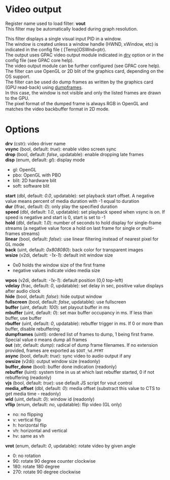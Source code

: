 <!-- automatically generated - do not edit, patch gpac/applications/gpac/gpac.c -->

# Video output  
  
Register name used to load filter: __vout__  
This filter may be automatically loaded during graph resolution.  
  
This filter displays a single visual input PID in a window.  
The window is created unless a window handle (HWND, xWindow, etc) is indicated in the config file ( [Temp]OSWnd=ptr).  
The output uses GPAC video output module indicated in [drv](#drv) option or in the config file (see GPAC core help).  
The video output module can be further configured (see GPAC core help).  
The filter can use OpenGL or 2D blit of the graphics card, depending on the OS support.  
The filter can be used do dump frames as written by the graphics card (GPU read-back) using [dumpframes](#dumpframes).  
In this case, the window is not visible and only the listed frames are drawn to the GPU.  
The pixel format of the dumped frame is always RGB in OpenGL and matches the video backbuffer format in 2D mode.  
  

# Options    
  
<a id="drv">__drv__</a> (cstr): video driver name  
<a id="vsync">__vsync__</a> (bool, default: _true_): enable video screen sync  
<a id="drop">__drop__</a> (bool, default: _false_, updatable): enable dropping late frames  
<a id="disp">__disp__</a> (enum, default: _gl_): display mode  

- gl: OpenGL  
- pbo: OpenGL with PBO  
- blit: 2D hardware blit  
- soft: software blit  
  
<a id="start">__start__</a> (dbl, default: _0.0_, updatable): set playback start offset. A negative value means percent of media duration with -1 equal to duration  
<a id="dur">__dur__</a> (lfrac, default: _0_): only play the specified duration  
<a id="speed">__speed__</a> (dbl, default: _1.0_, updatable): set playback speed when vsync is on. If speed is negative and start is 0, start is set to -1  
<a id="hold">__hold__</a> (dbl, default: _1.0_): number of seconds to hold display for single-frame streams (a negative value force a hold on last frame for single or multi-frames streams)  
<a id="linear">__linear__</a> (bool, default: _false_): use linear filtering instead of nearest pixel for GL mode  
<a id="back">__back__</a> (uint, default: _0x808080_): back color for transparent images  
<a id="wsize">__wsize__</a> (v2di, default: _-1x-1_): default init window size  

- 0x0 holds the window size of the first frame  
- negative values indicate video media size  
  
<a id="wpos">__wpos__</a> (v2di, default: _-1x-1_): default position (0,0 top-left)  
<a id="vdelay">__vdelay__</a> (frac, default: _0_, updatable): set delay in sec, positive value displays after audio clock  
<a id="hide">__hide__</a> (bool, default: _false_): hide output window  
<a id="fullscreen">__fullscreen__</a> (bool, default: _false_, updatable): use fullscreen  
<a id="buffer">__buffer__</a> (uint, default: _100_): set playout buffer in ms  
<a id="mbuffer">__mbuffer__</a> (uint, default: _0_): set max buffer occupancy in ms. If less than buffer, use buffer  
<a id="rbuffer">__rbuffer__</a> (uint, default: _0_, updatable): rebuffer trigger in ms. If 0 or more than buffer, disable rebuffering  
<a id="dumpframes">__dumpframes__</a> (uintl): ordered list of frames to dump, 1 being first frame. Special value `0` means dump all frames  
<a id="out">__out__</a> (str, default: _dump_): radical of dump frame filenames. If no extension provided, frames are exported as `$OUT_%d.PFMT`  
<a id="async">__async__</a> (bool, default: _true_): sync video to audio output if any  
<a id="owsize">__owsize__</a> (v2di): output window size (readonly)  
<a id="buffer_done">__buffer_done__</a> (bool): buffer done indication (readonly)  
<a id="rebuffer">__rebuffer__</a> (luint): system time in us at which last rebuffer started, 0 if not rebuffering (readonly)  
<a id="vjs">__vjs__</a> (bool, default: _true_): use default JS script for vout control  
<a id="media_offset">__media_offset__</a> (dbl, default: _0_): media offset (substract this value to CTS to get media time - readonly)  
<a id="wid">__wid__</a> (uint, default: _0_): window id (readonly)  
<a id="vflip">__vflip__</a> (enum, default: _no_, updatable): flip video (GL only)  

- no: no flipping  
- v: vertical flip  
- h: horizontal flip  
- vh: horizontal and vertical  
- hv: same as vh  
  
<a id="vrot">__vrot__</a> (enum, default: _0_, updatable): rotate video by given angle  

- 0: no rotation  
- 90: rotate 90 degree counter clockwise  
- 180: rotate 180 degree  
- 270: rotate 90 degree clockwise  
  
  
